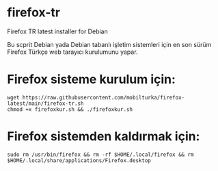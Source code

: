 # firefox-tr
Firefox TR latest installer for Debian

Bu scprit Debian yada Debian tabanlı işletim sistemleri için en son sürüm Firefox Türkçe web tarayıcı kurulumunu yapar.

# Firefox sisteme kurulum için: 
```
wget https://raw.githubusercontent.com/mobilturka/firefox-latest/main/firefox-tr.sh
chmod +x firefoxkur.sh && ./firefoxkur.sh
```

# Firefox sistemden kaldırmak için:
```
sudo rm /usr/bin/firefox && rm -rf $HOME/.local/firefox && rm $HOME/.local/share/applications/Firefox.desktop
```
